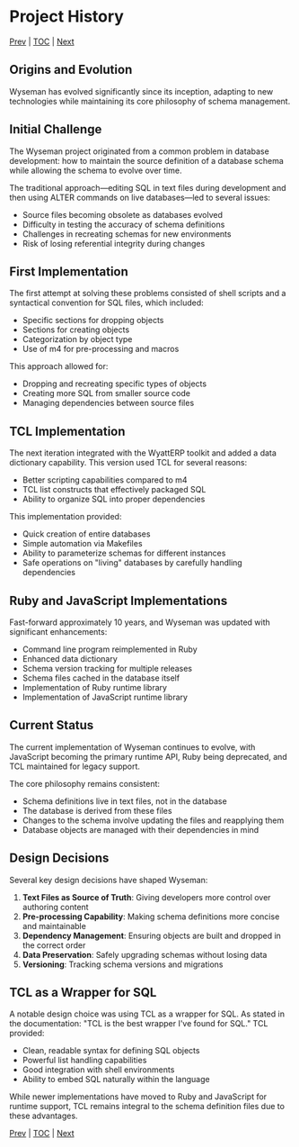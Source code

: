 # Project History

[Prev](troubleshooting.md) | [TOC](README.md) | [Next](future.md)

## Origins and Evolution

Wyseman has evolved significantly since its inception, adapting to new technologies while maintaining its core philosophy of schema management.

## Initial Challenge

The Wyseman project originated from a common problem in database development: how to maintain the source definition of a database schema while allowing the schema to evolve over time. 

The traditional approach—editing SQL in text files during development and then using ALTER commands on live databases—led to several issues:
- Source files becoming obsolete as databases evolved
- Difficulty in testing the accuracy of schema definitions
- Challenges in recreating schemas for new environments
- Risk of losing referential integrity during changes

## First Implementation

The first attempt at solving these problems consisted of shell scripts and a syntactical convention for SQL files, which included:
- Specific sections for dropping objects
- Sections for creating objects
- Categorization by object type
- Use of m4 for pre-processing and macros

This approach allowed for:
- Dropping and recreating specific types of objects
- Creating more SQL from smaller source code
- Managing dependencies between source files

## TCL Implementation

The next iteration integrated with the WyattERP toolkit and added a data dictionary capability. This version used TCL for several reasons:
- Better scripting capabilities compared to m4
- TCL list constructs that effectively packaged SQL
- Ability to organize SQL into proper dependencies

This implementation provided:
- Quick creation of entire databases
- Simple automation via Makefiles
- Ability to parameterize schemas for different instances
- Safe operations on "living" databases by carefully handling dependencies

## Ruby and JavaScript Implementations

Fast-forward approximately 10 years, and Wyseman was updated with significant enhancements:
- Command line program reimplemented in Ruby
- Enhanced data dictionary 
- Schema version tracking for multiple releases
- Schema files cached in the database itself
- Implementation of Ruby runtime library
- Implementation of JavaScript runtime library

## Current Status

The current implementation of Wyseman continues to evolve, with JavaScript becoming the primary runtime API, Ruby being deprecated, and TCL maintained for legacy support.

The core philosophy remains consistent:
- Schema definitions live in text files, not in the database
- The database is derived from these files
- Changes to the schema involve updating the files and reapplying them
- Database objects are managed with their dependencies in mind

## Design Decisions

Several key design decisions have shaped Wyseman:

1. **Text Files as Source of Truth**: Giving developers more control over authoring content
2. **Pre-processing Capability**: Making schema definitions more concise and maintainable
3. **Dependency Management**: Ensuring objects are built and dropped in the correct order
4. **Data Preservation**: Safely upgrading schemas without losing data
5. **Versioning**: Tracking schema versions and migrations

## TCL as a Wrapper for SQL

A notable design choice was using TCL as a wrapper for SQL. As stated in the documentation: "TCL is the best wrapper I've found for SQL." TCL provided:
- Clean, readable syntax for defining SQL objects
- Powerful list handling capabilities
- Good integration with shell environments
- Ability to embed SQL naturally within the language

While newer implementations have moved to Ruby and JavaScript for runtime support, TCL remains integral to the schema definition files due to these advantages.

[Prev](troubleshooting.md) | [TOC](README.md) | [Next](future.md)